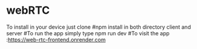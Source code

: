 # webRTC
To install in your device just clone
#npm install in both directory  client and server
#To run the app simply type npm run dev
#To visit the app :https://web-rtc-frontend.onrender.com

